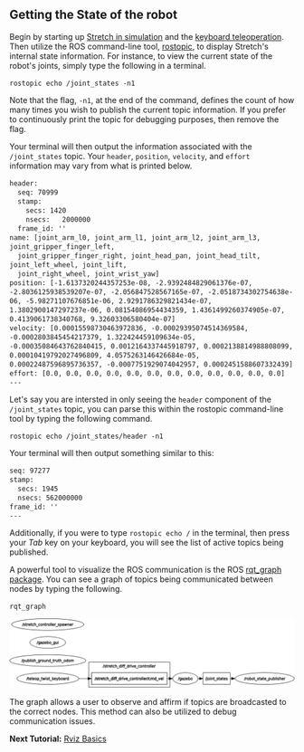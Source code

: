 ## Getting the State of the robot

Begin by starting up [Stretch in simulation](getting_started) and the [keyboard teleoperation](teleoperating_stretch.md). Then utilize the ROS command-line tool, [rostopic](http://wiki.ros.org/rostopic), to display Stretch's internal state information. For instance, to view the current state of the robot's joints, simply type the following in a terminal.
```
rostopic echo /joint_states -n1
```
Note that the flag, `-n1`, at the end of the command, defines the count of how many times you wish to publish the current topic information. If you prefer to continuously print the topic for debugging purposes, then remove the flag.

Your terminal will then output the information associated with the `/joint_states` topic. Your `header`, `position`, `velocity`, and `effort` information may vary from what is printed below.
```
header:
  seq: 70999
  stamp:
    secs: 1420
    nsecs:   2000000
  frame_id: ''
name: [joint_arm_l0, joint_arm_l1, joint_arm_l2, joint_arm_l3, joint_gripper_finger_left,
  joint_gripper_finger_right, joint_head_pan, joint_head_tilt, joint_left_wheel, joint_lift,
  joint_right_wheel, joint_wrist_yaw]
position: [-1.6137320244357253e-08, -2.9392484829061376e-07, -2.8036125938539207e-07, -2.056847528567165e-07, -2.0518734302754638e-06, -5.98271107676851e-06, 2.9291786329821434e-07, 1.3802900147297237e-06, 0.08154086954434359, 1.4361499260374905e-07, 0.4139061738340768, 9.32603306580404e-07]
velocity: [0.00015598730463972836, -0.00029395074514369584, -0.0002803845454217379, 1.322424459109634e-05, -0.00035084643762840415, 0.0012164337445918797, 0.0002138814988808099, 0.00010419792027496809, 4.0575263146426684e-05, 0.00022487596895736357, -0.0007751929074042957, 0.0002451588607332439]
effort: [0.0, 0.0, 0.0, 0.0, 0.0, 0.0, 0.0, 0.0, 0.0, 0.0, 0.0, 0.0]
---
```

Let's say you are intersted in only seeing the `header` component of the `/joint_states` topic, you can parse this within the rostopic command-line tool by typing the following command.
```
rostopic echo /joint_states/header -n1
```
Your terminal will then output something similar to this:

```
seq: 97277
stamp:
  secs: 1945
  nsecs: 562000000
frame_id: ''
---
```

Additionally, if you were to type `rostopic echo /` in the terminal, then press your *Tab* key on your keyboard, you will see the list of active topics being published.

A powerful tool to visualize the ROS communication is the ROS [rqt_graph package](http://wiki.ros.org/rqt_graph). You can see a graph of topics being communicated between nodes by typing the following.

```
rqt_graph
```
![image](images/rosgraph.png)

The graph allows a user to observe and affirm if topics are broadcasted to the correct nodes. This method can also be utilized to debug communication issues.

**Next Tutorial:** [Rviz Basics](rviz_basics.md)

